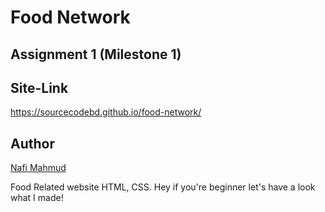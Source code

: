 # Food Network
## Assignment 1 (Milestone 1)
## Site-Link
https://sourcecodebd.github.io/food-network/

## Author 
[Nafi Mahmud][author]

[author]: https://sourcecodebd.github.io/nafi.com/
Food Related website HTML, CSS. Hey if you're beginner let's have a look what I made!